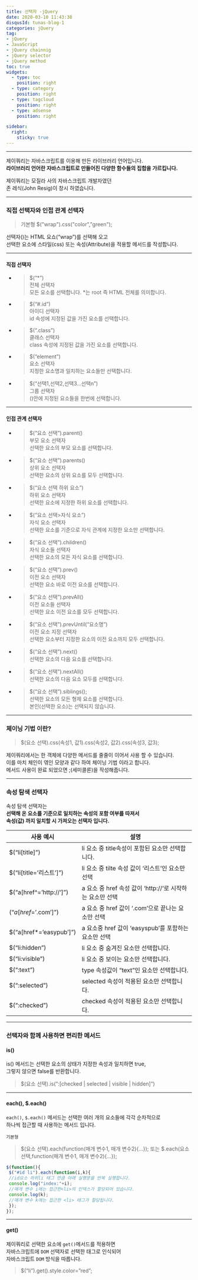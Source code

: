 ```yaml
---
title: 선택자 -jQuery
date: 2020-03-10 11:43:38
disqusId: tunas-blog-1
categories: jQuery
tag: 
- jQuery
- JavaScript
- jQuery chainnig
- jQuery selector
- jQuery method
toc: true
widgets:
  - type: toc
    position: right
  - type: category
    position: right
  - type: tagcloud
    position: right
  - type: adsense
    position: right

sidebar:
  right:
    sticky: true
---
```


* * *

제이쿼리는 자바스크립트를 이용해 만든 라이브러리 언어입니다.  
**라이브러리 언어란 자바스크립트로 만들어진 다양한 함수들의 집합을 가르킵니다.**

제이쿼리는 모질라 사의 자바스크립트 개발자였던  
존 레식(John Resig)이 창시 하였습니다.

<!-- more -->

* * *

### 직접 선택자와 인접 관계 선택자


>기본형
$("wrap").css("color","green");

선택자()는 HTML 요쇼(“wrap”)를 선택해 오고  
선택한 요소에 스타일(css) 또는 속성(Attribute)을 적용할 메서드를 작성합니다.

* * *

#### 직접 선택자

*   >$(“*”)  
    전체 선택자  
    모든 요소를 선택합니다. *는 root 즉 HTML 전체를 의미합니다.


*   >$(“#.id”)  
    아이디 선택자  
    id 속성에 지정된 값을 가진 요소를 선택합니다.


*   >$(“.class”)  
    클래스 선택자  
    class 속성에 지정된 값을 가진 요소를 선택합니다.


*   >$(“element”)  
    요소 선택자  
    지정한 요소명과 일치하는 요소들만 선택합니다.
    

*   >$(“선택1,선택2,선택3…선택n”)  
    그룹 선택자  
    ()안에 지정된 요소들을 한번에 선택합니다.
    

* * *

#### 인접 관계 선택자

*   >$(“요소 선택”).parent()  
    부모 요소 선택자  
    선택한 요소의 부모 요소를 선택합니다.
    
*   >$(“요소 선택”).parents()  
    상위 요소 선택자  
    선택한 요소의 상위 요소를 모두 선택합니다.
    
*   >$(“요소 선택 하위 요소”)  
    하위 요소 선택자  
    선택한 요소에 지정한 하위 요소를 선택합니다.
    
*   >$(“요소 선택>자식 요소”)  
    자식 요소 선택자  
    선택한 요소를 기준으로 자식 관계에 지정한 요소만 선택합니다.
    
*   >$(“요소 선택”).children()  
    자식 요소들 선택자  
    선택한 요소의 모든 자식 요소를 선택합니다.
    
*   >$(“요소 선택”).prev()  
    이전 요소 선택자  
    선택한 요소 바로 이전 요소를 선택합니다.
    
*   >$(“요소 선택”).prevAll()  
    이전 요소들 선택자  
    선택한 요소 이전 요소를 모두 선택합니다.
    
*   >$(“요소 선택”).prevUntil(“요소명”)  
    이전 요소 지정 선택자  
    선택한 요소부터 지정한 요소의 이전 요소까지 모두 선택합니다.
    
*   >$(“요소 선택”).next()  
    선택한 요소의 다음 요소를 선택합니다.
    
*   >$(“요소 선택”).nextAll()  
    선택한 요소의 다음 요소 모두를 선택합니다.
    
*   >$(“요소 선택”).siblings();  
    선택한 요소의 모든 형제 요소를 선택합니다.  
    본인(선택한 요소)는 선택되지 않습니다.
    

* * *

### 체이닝 기법 이란?

> $(요소 선택).css(속성1, 값1).css(속성2, 값2).css(속성3, 값3);

제이쿼리에서는 한 객체에 다양한 메서드를 줄줄이 이어서 사용 할 수 있습니다.  
이를 마치 체인이 엮인 모양과 같다 하여 체이닝 기법 이라고 합니다.  
메서드 사용이 완료 되었으면 ;(세미콜론)을 작성해줍니다.

* * *

### 속성 탐색 선택자


속성 탐색 선택자는  
**선택해 온 요소를 기준으로 일치하는 속성의 포함 여부를 따져서**  
**속성(값) 까지 일치할 시 가져오는 선택자 입니다.**

| 사용 예시               | 설명                                                      |
|-------------------------|-----------------------------------------------------------|
| $(“li[title]”)          | li 요소 중 title속성이 포함된 요소만 선택합니다.          |
| $(“li[title=’리스트’]”) | li 요소 중 tilte 속성 값이 ‘리스트’인 요소만 선택         |
| $(“a[href^=’http://‘]”) | a 요소 중 href 속성 값이 ‘http://‘로 시작하는 요소만 선택 |
| $(“a[href$=’.com’]”)    | a 요소 중 href 값이 ‘.com’으로 끝나는 요소만 선택         |
| $(“a[href*=’easypub’]”) | a 요소중 href 값이 ‘easyspub’를 포함하는 요소만 선택      |
| $(“li:hidden”)          | li 요소 중 숨겨진 요소만 선택합니다.                      |
| $(“li:visible”)         | li 요소 중 보이는 요소만 선택합니다.                      |
| $(“:text”)              | type 속성값이 “text”인 요소만 선택합니다.                 |
| $(“:selected”)          | selected 속성이 적용된 요소만 선택합니다.                 |
| $(“:checked”)           | checked 속성이 적용된 요소만 선택합니다.                  |

* * *

### 선택자와 함께 사용하면 편리한 메서드


#### is()

is() 메서드는 선택한 요소의 상태가 지정한 속성과 일치하면 true,  
그렇지 않으면 false를 반환합니다.

> $(요소 선택).is(“:[checked | selected | visible | hidden]”)

* * *

#### each(), $.each()

`each()`, `$.each()` 메서드는 선택한 여러 개의 요소들에 각각 순차적으로  
하나씩 접근할 때 사용하는 메서드 입니다.

    기본형
    
>$(요소 선택).each(function(매개 변수1, 매개 변수2){...});
    또는
    $.each(요소 선택,function(매개 변수1, 매개 변수2){...});

```js
$(function(){  
 $("#id li").each(function(i,k){  
 //id요소 하위li 태그 만큼 아래 실행문을 반복 실행합니다.  
 console.log("index:"+i);  
 //매개 변수 i에는 접근한<li>의 인덱스가 할당되어 있습니다.  
 console.log(k);  
 //매개 변수 k에는 접근한 <li> 태그가 할당됩니다.  
 });  
});  
```

* * *

#### get()

제이쿼리로 선택한 요소에 `get()`메서드를 적용하면  
자바스크립트에 `DOM` 선택자로 선택한 태그로 인식되어  
자바스크립트 `DOM` 방식을 따릅니다.

> $(“li”).get().style.color=”red”;

